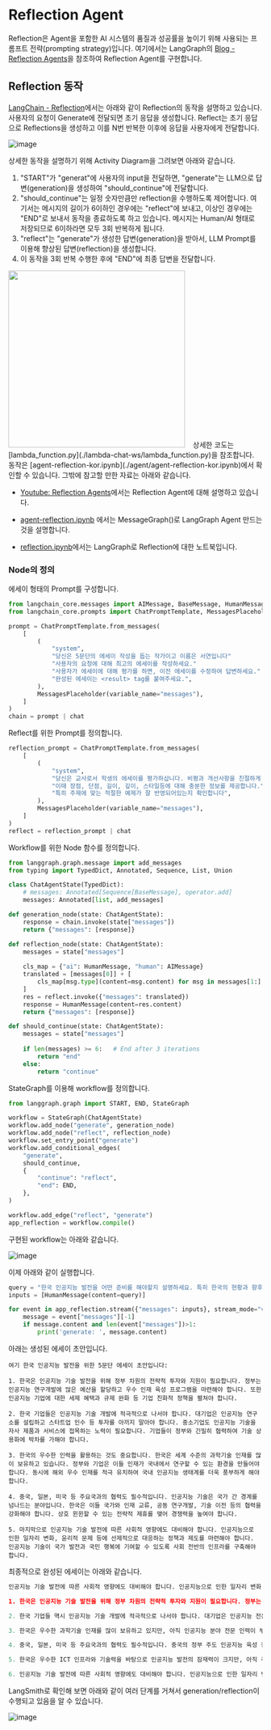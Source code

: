 # Reflection Agent

Reflection은 Agent을 포함한 AI 시스템의 품질과 성공률을 높이기 위해 사용되는 프롬프트 전략(prompting strategy)입니다. 여기에서는 LangGraph의 [Blog - Reflection Agents](https://blog.langchain.dev/reflection-agents/)을 참조하여 Reflection Agent를 구현합니다. 

## Reflection 동작 

[LangChain - Reflection](https://github.com/langchain-ai/langgraph/blob/main/examples/reflection/reflection.ipynb)에서는 아래와 같이 Reflection의 동작을 설명하고 있습니다. 사용자의 요청이 Generate에 전달되면 초기 응답을 생성합니다. Reflect는 초기 응답으로 Reflections을 생성하고 이를 N번 반복한 이후에 응답을 사용자에게 전달합니다. 

![image](https://github.com/user-attachments/assets/2a77a177-5be9-4a7d-97a8-4d5a19f9709e)

상세한 동작을 설명하기 위해 Activity Diagram을 그려보면 아래와 같습니다. 

1) "START"가 "generat"에 사용자의 input을 전달하면, "generate"는 LLM으로 답변(generation)을 생성하여 "should_continue"에 전달합니다.
2) "should_continue"는 일정 숫자만큼만 reflection을 수행하도록 제어합니다. 여기서는 메시지의 길이가 6이하인 경우에는 "reflect"에 보내고, 이상인 경우에는 "END"로 보내서 동작을 종료하도록 하고 있습니다. 메시지는 Human/AI 형태로 저장되므로 6이하라면 모두 3회 반복하게 됩니다. 
3) "reflect"는 "generate"가 생성한 답변(generation)을 받아서, LLM Prompt를 이용해 향상된 답변(reflection)을 생성합니다.
4) 이 동작을 3회 반복 수행한 후에 "END"에 최종 답변을 전달합니다. 

<img src="https://github.com/user-attachments/assets/8ca02018-56b8-4272-a8d1-f71aa6b6f0ca" width="350">
   
상세한 코도는 [lambda_function.py](./lambda-chat-ws/lambda_function.py)을 참조합니다. 동작은 [agent-reflection-kor.ipynb](./agent/agent-reflection-kor.ipynb)에서 확인할 수 있습니다. 그밖에 참고할 만한 자료는 아래와 같습니다. 

- [Youtube: Reflection Agents](https://www.youtube.com/watch?v=v5ymBTXNqtk)에서는 Reflection Agent에 대해 설명하고 있습니다.
  
- [agent-reflection.ipynb](./agent/agent-reflection.ipynb) 에서는 MessageGraph()로 LangGraph Agent 만드는것을 설명합니다.

- [reflection.ipynb](https://github.com/langchain-ai/langgraph/blob/main/examples/reflection/reflection.ipynb)에서는 LangGraph로 Reflection에 대한 노트북입니다.
  

### Node의 정의

에세이 형태의 Prompt를 구성합니다. 

```python
from langchain_core.messages import AIMessage, BaseMessage, HumanMessage
from langchain_core.prompts import ChatPromptTemplate, MessagesPlaceholder

prompt = ChatPromptTemplate.from_messages(
    [
        (
            "system",
            "당신은 5문단의 에세이 작성을 돕는 작가이고 이름은 서연입니다"
            "사용자의 요청에 대해 최고의 에세이를 작성하세요."
            "사용자가 에세이에 대해 평가를 하면, 이전 에세이를 수정하여 답변하세요."
            "완성된 에세이는 <result> tag를 붙여주세요.",
        ),
        MessagesPlaceholder(variable_name="messages"),
    ]
)
chain = prompt | chat
```

Reflect를 위한 Prompt를 정의합니다.

```python
reflection_prompt = ChatPromptTemplate.from_messages(
    [
        (
            "system",
            "당신은 교사로서 학셍의 에세이를 평가하삽니다. 비평과 개선사항을 친절하게 설명해주세요."
            "이때 장점, 단점, 길이, 깊이, 스타일등에 대해 충분한 정보를 제공합니다."
            "특히 주제에 맞는 적절한 예제가 잘 반영되어있는지 확인합니다",
        ),
        MessagesPlaceholder(variable_name="messages"),
    ]
)
reflect = reflection_prompt | chat
```

Workflow를 위한 Node 함수를 정의합니다.

```python
from langgraph.graph.message import add_messages
from typing import TypedDict, Annotated, Sequence, List, Union

class ChatAgentState(TypedDict):
    # messages: Annotated[Sequence[BaseMessage], operator.add]
    messages: Annotated[list, add_messages]

def generation_node(state: ChatAgentState):    
    response = chain.invoke(state["messages"])
    return {"messages": [response]}

def reflection_node(state: ChatAgentState):
    messages = state["messages"]
    
    cls_map = {"ai": HumanMessage, "human": AIMessage}
    translated = [messages[0]] + [
        cls_map[msg.type](content=msg.content) for msg in messages[1:]
    ]
    res = reflect.invoke({"messages": translated})    
    response = HumanMessage(content=res.content)    
    return {"messages": [response]}

def should_continue(state: ChatAgentState):
    messages = state["messages"]
    
    if len(messages) >= 6:   # End after 3 iterations        
        return "end"
    else:
        return "continue"
```

StateGraph를 이용해 workflow를 정의합니다.

```python
from langgraph.graph import START, END, StateGraph

workflow = StateGraph(ChatAgentState)
workflow.add_node("generate", generation_node)
workflow.add_node("reflect", reflection_node)
workflow.set_entry_point("generate")
workflow.add_conditional_edges(
    "generate",
    should_continue,
    {
        "continue": "reflect",
        "end": END,
    },
)

workflow.add_edge("reflect", "generate")
app_reflection = workflow.compile()
```

구현된 workflow는 아래와 같습니다.

![image](https://github.com/user-attachments/assets/b2cccf4d-8a91-4955-9e32-330f77182cff)

이제 아래와 같이 실행합니다.

```python
query = "한국 인공지능 발전을 어떤 준비를 해야할지 설명하세요. 특히 한국의 현황과 향후 중국, 일본, 미국과 어떻게 경쟁해야할지 기술하세요."
inputs = [HumanMessage(content=query)]

for event in app_reflection.stream({"messages": inputs}, stream_mode="values"):   
    message = event["messages"][-1]
    if message.content and len(event["messages"])>1:
        print('generate: ', message.content)
```

아래는 생성된 에세이 초안입니다. 

```text
여기 한국 인공지능 발전을 위한 5문단 에세이 초안입니다:

1. 한국은 인공지능 기술 발전을 위해 정부 차원의 전략적 투자와 지원이 필요합니다. 정부는 인공지능 연구개발에 많은 예산을 할당하고 우수 인재 육성 프로그램을 마련해야 합니다. 또한 인공지능 기업에 대한 세제 혜택과 규제 완화 등 기업 친화적 정책을 펼쳐야 합니다.

2. 한국 기업들은 인공지능 기술 개발에 적극적으로 나서야 합니다. 대기업은 인공지능 연구소를 설립하고 스타트업 인수 등 투자를 아끼지 말아야 합니다. 중소기업도 인공지능 기술을 자사 제품과 서비스에 접목하는 노력이 필요합니다. 기업들이 정부와 긴밀히 협력하여 기술 상용화에 박차를 가해야 합니다.

3. 한국의 우수한 인력을 활용하는 것도 중요합니다. 한국은 세계 수준의 과학기술 인재를 많이 보유하고 있습니다. 정부와 기업은 이들 인재가 국내에서 연구할 수 있는 환경을 만들어야 합니다. 동시에 해외 우수 인재를 적극 유치하여 국내 인공지능 생태계를 더욱 풍부하게 해야 합니다.

4. 중국, 일본, 미국 등 주요국과의 협력도 필수적입니다. 인공지능 기술은 국가 간 경계를 넘나드는 분야입니다. 한국은 이들 국가와 인재 교류, 공동 연구개발, 기술 이전 등의 협력을 강화해야 합니다. 상호 윈윈할 수 있는 전략적 제휴를 맺어 경쟁력을 높여야 합니다.

5. 마지막으로 인공지능 기술 발전에 따른 사회적 영향에도 대비해야 합니다. 인공지능으로 인한 일자리 변화, 윤리적 문제 등에 선제적으로 대응하는 정책과 제도를 마련해야 합니다. 인공지능 기술이 국가 발전과 국민 행복에 기여할 수 있도록 사회 전반의 인프라를 구축해야 합니다.
```

최종적으로 완성된 에세이는 아래와 같습니다.

```python
인공지능 기술 발전에 따른 사회적 영향에도 대비해야 합니다. 인공지능으로 인한 일자리 변화, 윤리적 문제 등에 선제적으로 대응하는 정책과 제도를 마련해야 합니다. 인공지능 기술이 국가 발전과 국민 행복에 기여할 수 있도록 사회 전반의 인프라를 구축해야 합니다."

1. 한국은 인공지능 기술 발전을 위해 정부 차원의 전략적 투자와 지원이 필요합니다. 정부는 인공지능 연구개발에 많은 예산을 할당해야 합니다. 또한 우수 인재 육성 프로그램을 마련하여 인공지능 전문가를 체계적으로 양성해야 합니다. 인공지능 기업에 대해서는 세제 혜택과 규제 완화 등 기업 친화적 정책을 펼쳐 활발한 기술 혁신이 일어날 수 있도록 해야 합니다.

2. 한국 기업들 역시 인공지능 기술 개발에 적극적으로 나서야 합니다. 대기업은 인공지능 전문 연구소를 설립하고, 유망 인공지능 스타트업에 대한 인수 및 투자를 아끼지 말아야 합니다. 중소기업도 자사 제품과 서비스에 인공지능 기술을 접목하는 노력이 필요합니다. 기업들이 정부와 긴밀히 협력하여 인공지능 기술의 상용화를 앞당겨야 합니다.

3. 한국은 우수한 과학기술 인재를 많이 보유하고 있지만, 아직 인공지능 분야 전문 인력이 부족한 실정입니다. 정부와 기업은 이들 인재가 국내에서 연구할 수 있는 환경을 조성해야 합니다. 동시에 해외 우수 인공지능 인재를 적극 유치하여 국내 인공지능 생태계를 더욱 풍부하게 해야 합니다.

4. 중국, 일본, 미국 등 주요국과의 협력도 필수적입니다. 중국의 정부 주도 인공지능 육성 정책에 대응하여 민간 기업의 자율성을 보장하는 정책을 펼쳐야 합니다. 일본의 제조업 인공지능 기술 강점을 인정하고 상호 기술교류를 활성화해야 합니다. 미국의 선도적 인공지능 기업들과 전략적 제휴를 맺어 기술 격차를 줄여나가야 합니다. 인재 교류, 공동 연구개발, 기술 이전 등 다각적인 협력을 통해 상호 윈윈할 수 있어야 합니다.

5. 한국은 우수한 ICT 인프라와 기술력을 바탕으로 인공지능 발전의 잠재력이 크지만, 아직 주요 기술과 인재가 부족한 실정입니다. 또한 인공지능 기업에 대한 투자와 정부 지원이 미흡하여 글로벌 경쟁력이 뒤처지고 있습니다.

6. 인공지능 기술 발전에 따른 사회적 영향에도 대비해야 합니다. 인공지능으로 인한 일자리 변화, 윤리적 문제 등에 선제적으로 대응하는 정책과 제도를 마련해야 합니다. 인공지능 기술이 국가 발전과 국민 행복에 기여할 수 있도록 사회 전반의 인프라를 구축해야 합니다.
```

LangSmith로 확인해 보면 아래와 같이 여러 단계를 거쳐서 generation/reflection이 수행되고 있음을 알 수 있습니다.

![image](https://github.com/user-attachments/assets/d40b049f-3fc3-4e26-909c-d04236b36c27)





